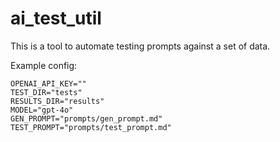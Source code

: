 # ai_test_util

This is a tool to automate testing prompts against a set of data.

Example config:
```env
OPENAI_API_KEY=""
TEST_DIR="tests"
RESULTS_DIR="results"
MODEL="gpt-4o"
GEN_PROMPT="prompts/gen_prompt.md"
TEST_PROMPT="prompts/test_prompt.md"
```
